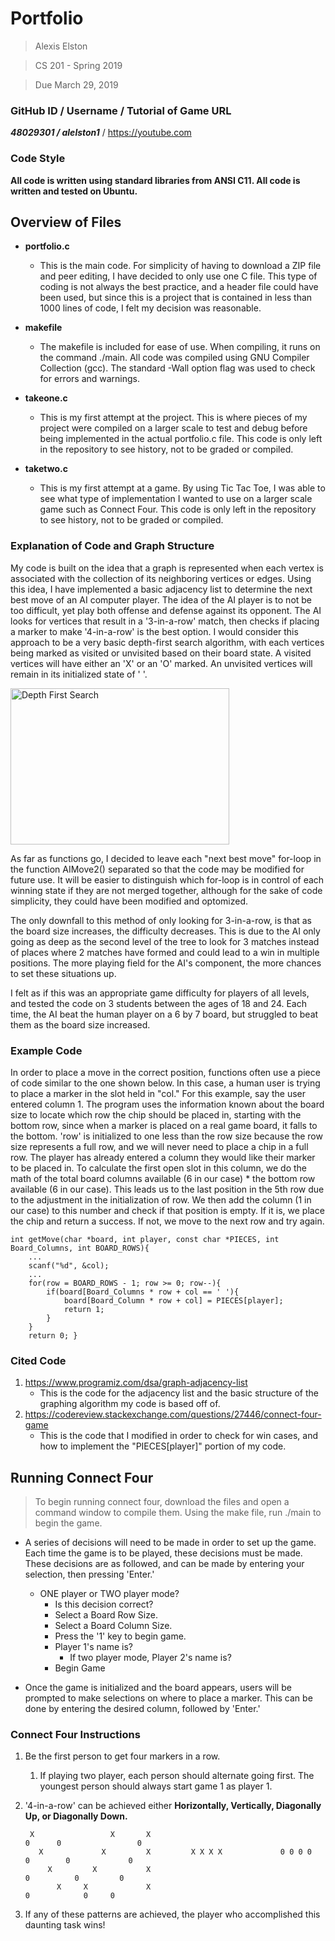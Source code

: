 # Portfolio
> Alexis Elston

> CS 201 - Spring 2019

> Due March 29, 2019

### GitHub ID / Username / Tutorial of Game URL
***48029301 / alelston1***  / https://youtube.com

### Code Style
**All code is written using standard libraries from ANSI C11. All code is written and tested on Ubuntu.**

## Overview of Files
- **portfolio.c**
  - This is the main code. For simplicity of having to download a ZIP file and peer editing, I have decided to only use one C file. This type of coding is not always the best practice, and a header file could have been used, but since this is a project that is contained in less than 1000 lines of code, I felt my decision was reasonable.

- **makefile**
  - The makefile is included for ease of use. When compiling, it runs on the command ./main. All code was compiled using GNU Compiler Collection (gcc). The standard -Wall option flag was used to check for errors and warnings.

- **takeone.c**
  - This is my first attempt at the project. This is where pieces of my project were compiled on a larger scale to test and debug before being implemented in the actual portfolio.c file. This code is only left in the repository to see history, not to be graded or compiled.
  
- **taketwo.c**
  - This is my first attempt at a game. By using Tic Tac Toe, I was able to see what type of implementation I wanted to use on a larger scale game such as Connect Four. This code is only left in the repository to see history, not to be graded or compiled.

### Explanation of Code and Graph Structure
My code is built on the idea that a graph is represented when each vertex is associated with the collection of its neighboring vertices or edges. Using this idea, I have implemented a basic adjacency list to determine the next best move of an AI computer player. The idea of the AI player is to not be too difficult, yet play both offense and defense against its opponent. The AI looks for vertices that result in a '3-in-a-row' match, then checks if placing a marker to make '4-in-a-row' is the best option. I would consider this approach to be a very basic depth-first search algorithm, with each vertices being marked as visited or unvisited based on their board state. A visited vertices will have either an 'X' or an 'O' marked. An unvisited vertices will remain in its initialized state of ' '.

<img src="https://res.cloudinary.com/practicaldev/image/fetch/s--BOANVe3t--/c_limit%2Cf_auto%2Cfl_progressive%2Cq_auto%2Cw_880/https://thepracticaldev.s3.amazonaws.com/i/f043vm2qhzufdgkezj3e.png" alt= "Depth First Search" width= "350" height= "250">

As far as functions go, I decided to leave each "next best move" for-loop in the function AIMove2() separated so that the code may be modified for future use. It will be easier to distinguish which for-loop is in control of each winning state if they are not merged together, although for the sake of code simplicity, they could have been modified and optomized.

The only downfall to this method of only looking for 3-in-a-row, is that as the board size increases, the difficulty decreases. This is due to the AI only going as deep as the second level of the tree to look for 3 matches instead of places where 2 matches have formed and could lead to a win in multiple positions. The more playing field for the AI's component, the more chances to set these situations up.

I felt as if this was an appropriate game difficulty for players of all levels, and tested the code on 3 students between the ages of 18 and 24. Each time, the AI beat the human player on a 6 by 7 board, but struggled to beat them as the board size increased. 


### Example Code
In order to place a move in the correct position, functions often use a piece of code similar to the one shown below. In this case, a  human user is trying to place a marker in the slot held in "col." For this example, say the user entered column 1. The program uses   the information known about the board size to locate which row the chip should be placed in, starting with the bottom row, since when a marker is placed on a real game board, it falls to the bottom. 'row' is initialized to one less than the row size because the row size represents a full row, and we will never need to place a chip in a full row. The player has already entered a column they would like their marker to be placed in. To calculate the first open slot in this column, we do the math of the total board columns available (6 in our case) * the bottom row available (6 in our case). This leads us to the last position in the 5th row due to the adjustment in the initialization of row. We then add the column (1 in our case) to this number and check if that position is empty. If it is, we place the chip and return a success. If not, we move to the next row and try again.

    int getMove(char *board, int player, const char *PIECES, int Board_Columns, int BOARD_ROWS){
        ...
        scanf("%d", &col);
        ...
        for(row = BOARD_ROWS - 1; row >= 0; row--){
            if(board[Board_Columns * row + col == ' '){
                board[Board_Column * row + col] = PIECES[player];
                return 1;
            }
        }
        return 0; }
### Cited Code
1. https://www.programiz.com/dsa/graph-adjacency-list
    - This is the code for the adjacency list and the basic structure of the graphing algorithm my code is based off of.
2. https://codereview.stackexchange.com/questions/27446/connect-four-game
    - This is the code that I modified in order to check for win cases, and how to implement the "PIECES[player]" portion of my code.

## Running Connect Four
> To begin running connect four, download the files and open a command window to compile them. Using the make file, run ./main to begin the game. 

- A series of decisions will need to be made in order to set up the game. Each time the game is to be played, these decisions must be made. These decisions are as followed, and can be made by entering your selection, then pressing 'Enter.' 
    - ONE player or TWO player mode?
        - Is this decision correct?
        - Select a Board Row Size.
        - Select a Board Column Size.
        - Press the '1' key to begin game.
        - Player 1's name is?
            - If two player mode, Player 2's name is?
        - Begin Game

- Once the game is initialized and the board appears, users will be prompted to make selections on where to place a marker. This can be done by entering the desired column, followed by 'Enter.'


### Connect Four Instructions
1. Be the first person to get four markers in a row.
    1. If playing two player, each person should alternate going first. The youngest person should always start game 1 as player 1.
2. '4-in-a-row' can be achieved either **Horizontally, Vertically, Diagonally Up, or Diagonally Down.**

        X                 X       X                                          0      0                 0
          X             X         X         X X X X             0 0 0 0      0        0             0
            X         X           X                                          0          0         0
              X     X             X                                          0            0     0

3. If any of these patterns are achieved, the player who accomplished this daunting task wins!











